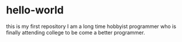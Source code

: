 # hello-world
this is my first repository
I am a long time hobbyist programmer who is finally attending college to be come a better programmer.
